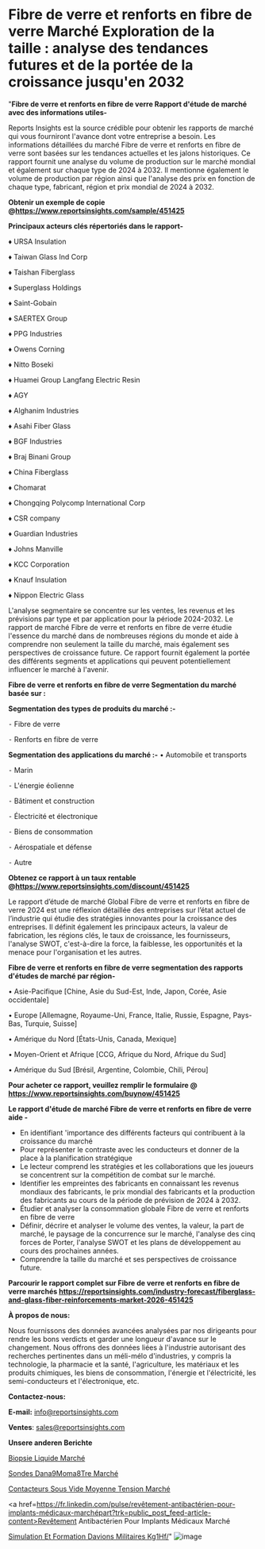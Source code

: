 # Fibre de verre et renforts en fibre de verre Marché Exploration de la taille : analyse des tendances futures et de la portée de la croissance jusqu'en 2032

"<strong>Fibre de verre et renforts en fibre de verre Rapport d'étude de marché avec des informations utiles-</strong>

Reports Insights est la source crédible pour obtenir les rapports de marché qui vous fourniront l'avance dont votre entreprise a besoin. Les informations détaillées du marché Fibre de verre et renforts en fibre de verre sont basées sur les tendances actuelles et les jalons historiques. Ce rapport fournit une analyse du volume de production sur le marché mondial et également sur chaque type de 2024 à 2032. Il mentionne également le volume de production par région ainsi que l'analyse des prix en fonction de chaque type, fabricant, région et prix mondial de 2024 à 2032.

<strong><b>Obtenir un exemple de copie @</b></strong><a href=https://www.reportsinsights.com/sample/451425><strong><b>https://www.reportsinsights.com/sample/451425</b></strong></a>

<b>Principaux acteurs clés répertoriés dans le rapport-</b>

<b> </b>♦ URSA Insulation

♦ Taiwan Glass Ind Corp

♦ Taishan Fiberglass

♦ Superglass Holdings

♦ Saint-Gobain

♦ SAERTEX Group

♦ PPG Industries

♦ Owens Corning

♦ Nitto Boseki

♦ Huamei Group Langfang Electric Resin

♦ AGY

♦ Alghanim Industries

♦ Asahi Fiber Glass

♦ BGF Industries

♦ Braj Binani Group

♦ China Fiberglass

♦ Chomarat

♦ Chongqing Polycomp International Corp

♦ CSR company

♦ Guardian Industries

♦ Johns Manville

♦ KCC Corporation

♦ Knauf Insulation

♦ Nippon Electric Glass

L'analyse segmentaire se concentre sur les ventes, les revenus et les prévisions par type et par application pour la période 2024-2032. Le rapport de marché Fibre de verre et renforts en fibre de verre étudie l'essence du marché dans de nombreuses régions du monde et aide à comprendre non seulement la taille du marché, mais également ses perspectives de croissance future. Ce rapport fournit également la portée des différents segments et applications qui peuvent potentiellement influencer le marché à l'avenir.

<strong>Fibre de verre et renforts en fibre de verre Segmentation du marché basée sur :</strong>

<strong>Segmentation des types de produits du marché :-</strong>

⁃ Fibre de verre

⁃ Renforts en fibre de verre

<strong>Segmentation des applications du marché :-</strong>
• Automobile et transports

⁃ Marin

⁃ L'énergie éolienne

⁃ Bâtiment et construction

⁃ Électricité et électronique

⁃ Biens de consommation

⁃ Aérospatiale et défense

⁃ Autre

<strong><b>Obtenez ce rapport à un taux rentable @</b></strong><a href=https://www.reportsinsights.com/discount/451425><strong><b>https://www.reportsinsights.com/discount/451425</b></strong></a>

Le rapport d’étude de marché Global Fibre de verre et renforts en fibre de verre 2024 est une réflexion détaillée des entreprises sur l’état actuel de l’industrie qui étudie des stratégies innovantes pour la croissance des entreprises. Il définit également les principaux acteurs, la valeur de fabrication, les régions clés, le taux de croissance, les fournisseurs, l'analyse SWOT, c'est-à-dire la force, la faiblesse, les opportunités et la menace pour l'organisation et les autres.

<strong>Fibre de verre et renforts en fibre de verre segmentation des rapports d'études de marché par région-</strong>

• Asie-Pacifique [Chine, Asie du Sud-Est, Inde, Japon, Corée, Asie occidentale]

• Europe [Allemagne, Royaume-Uni, France, Italie, Russie, Espagne, Pays-Bas, Turquie, Suisse]

• Amérique du Nord [États-Unis, Canada, Mexique]

• Moyen-Orient et Afrique [CCG, Afrique du Nord, Afrique du Sud]

• Amérique du Sud [Brésil, Argentine, Colombie, Chili, Pérou]

<strong>Pour acheter ce rapport, veuillez remplir le formulaire @   <a href=https://www.reportsinsights.com/buynow/451425>https://www.reportsinsights.com/buynow/451425</a></strong>

<strong>Le rapport d'étude de marché Fibre de verre et renforts en fibre de verre aide -</strong>
<ul>
  <li>En identifiant 'importance des différents facteurs qui contribuent à la croissance du marché</li>
  <li>Pour représenter le contraste avec les conducteurs et donner de la place à la planification stratégique</li>
  <li>Le lecteur comprend les stratégies et les collaborations que les joueurs se concentrent sur la compétition de combat sur le marché.</li>
  <li>Identifier les empreintes des fabricants en connaissant les revenus mondiaux des fabricants, le prix mondial des fabricants et la production des fabricants au cours de la période de prévision de 2024 à 2032.</li>
  <li>Étudier et analyser la consommation globale Fibre de verre et renforts en fibre de verre</li>
  <li>Définir, décrire et analyser le volume des ventes, la valeur, la part de marché, le paysage de la concurrence sur le marché, l'analyse des cinq forces de Porter, l'analyse SWOT et les plans de développement au cours des prochaines années.</li>
  <li>Comprendre la taille du marché et ses perspectives de croissance future.</li>
</ul>

<strong>Parcourir le rapport complet sur Fibre de verre et renforts en fibre de verre marchés <a href=https://reportsinsights.com/industry-forecast/fiberglass-and-glass-fiber-reinforcements-market-2026-451425>https://reportsinsights.com/industry-forecast/fiberglass-and-glass-fiber-reinforcements-market-2026-451425</a></strong>

<strong>À propos de nous:</strong>

Nous fournissons des données avancées analysées par nos dirigeants pour rendre les bons verdicts et garder une longueur d'avance sur le changement. Nous offrons des données liées à l'industrie autorisant des recherches pertinentes dans un méli-mélo d'industries, y compris la technologie, la pharmacie et la santé, l'agriculture, les matériaux et les produits chimiques, les biens de consommation, l'énergie et l'électricité, les semi-conducteurs et l'électronique, etc.

<strong>Contactez-nous:</strong>

<strong>E-mail:</strong> <a href=mailto:info@reportsinsights.com>info@reportsinsights.com</a>

<strong>Ventes</strong>: <a href=mailto:sales@reportsinsights.com>sales@reportsinsights.com</a>

<strong>Unsere anderen Berichte</strong>

<a href=https://www.linkedin.com/pulse/biopsie-liquide-march%C3%A9-mod%C3%A8le-contraintes-22a9f/>Biopsie Liquide Marché</a>

<a href=https://www.linkedin.com/pulse/sondes-dan%C3%A9mom%C3%A8tre-march%C3%A9-2024-taille-part-t8hqc/>Sondes Dana9Moma8Tre Marché</a>

<a href=https://www.linkedin.com/pulse/contacteurs-sous-vide-moyenne-tension-marché-z4yxc/>Contacteurs Sous Vide Moyenne Tension Marché</a>

<a href=https://fr.linkedin.com/pulse/revêtement-antibactérien-pour-implants-médicaux-marchépart?trk=public_post_feed-article-content>Revêtement Antibactérien Pour Implants Médicaux Marché</a>

<a href=https://www.linkedin.com/pulse/simulation-et-formation-davions-militaires-kg1hf/>Simulation Et Formation Davions Militaires Kg1Hf/</a>"
![image](https://github.com/daminid12/RItrends/assets/158430485/538f9ab9-c0f0-4ffc-ad89-0237e2c23b1c)
